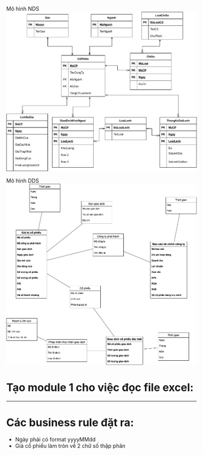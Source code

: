 Mô hình NDS
![img.png](images/NDS.png)

Mô hình DDS
![](./images/DDS.png)

# Tạo module 1 cho việc đọc file excel:

___ 

# Các business rule đặt ra:

+ Ngày phải có format yyyyMMdd
+ Giá cổ phiếu làm tròn về 2 chữ số thập phân